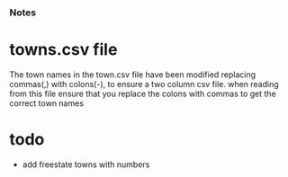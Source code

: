 ### Notes

# towns.csv file

The town names in the town.csv file have been modified replacing commas(,) with colons(-), to ensure a two column csv file.
when reading from this file ensure that you replace the colons with commas to get the correct town names

# todo
- add freestate towns with numbers